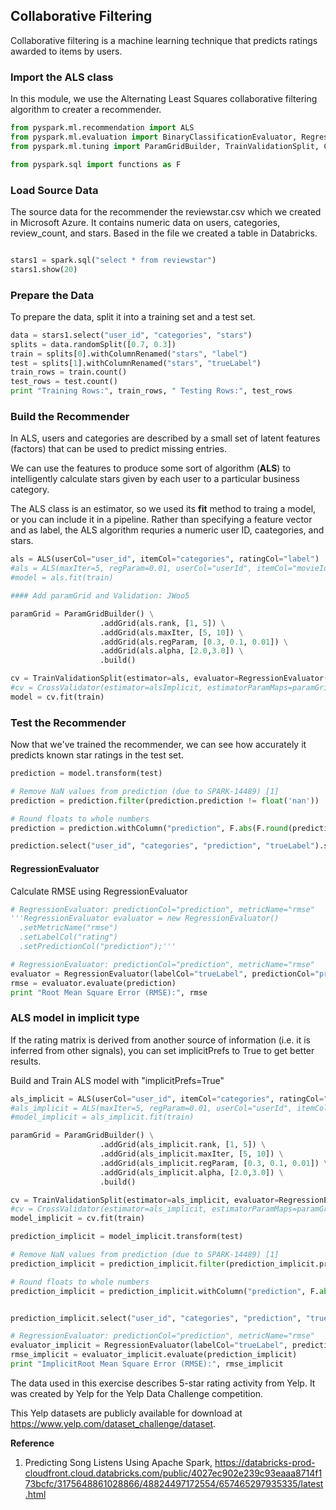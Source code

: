 
## Collaborative Filtering
Collaborative filtering is a machine learning technique that predicts ratings awarded to items by users.

### Import the ALS class
In this module, we use the Alternating Least Squares collaborative filtering algorithm to creater a recommender.


```python
from pyspark.ml.recommendation import ALS
from pyspark.ml.evaluation import BinaryClassificationEvaluator, RegressionEvaluator
from pyspark.ml.tuning import ParamGridBuilder, TrainValidationSplit, CrossValidator

from pyspark.sql import functions as F

```

### Load Source Data
The source data for the recommender the reviewstar.csv which we created in Microsoft Azure. It contains numeric data on users, categories, review_count, and stars. Based in the file we created a table in Databricks.


```python

stars1 = spark.sql("select * from reviewstar")
stars1.show(20)

```

### Prepare the Data
To prepare the data, split it into a training set and a test set.


```python
data = stars1.select("user_id", "categories", "stars")
splits = data.randomSplit([0.7, 0.3])
train = splits[0].withColumnRenamed("stars", "label")
test = splits[1].withColumnRenamed("stars", "trueLabel")
train_rows = train.count()
test_rows = test.count()
print "Training Rows:", train_rows, " Testing Rows:", test_rows
```

### Build the Recommender
In ALS, users and categories are described by a small set of latent features (factors) that can be used to predict missing entries.


We can use the features to produce some sort of algorithm (**ALS**) to intelligently calculate stars given by each user to a particular business category.

The ALS class is an estimator, so we used its **fit** method to traing a model, or you can include it in a pipeline. Rather than specifying a feature vector and as label, the ALS algorithm requries a numeric user ID, caategories, and stars.


```python
als = ALS(userCol="user_id", itemCol="categories", ratingCol="label")
#als = ALS(maxIter=5, regParam=0.01, userCol="userId", itemCol="movieId", ratingCol="label")
#model = als.fit(train)
```


```python
#### Add paramGrid and Validation: JWoo5
```


```python
paramGrid = ParamGridBuilder() \
                    .addGrid(als.rank, [1, 5]) \
                    .addGrid(als.maxIter, [5, 10]) \
                    .addGrid(als.regParam, [0.3, 0.1, 0.01]) \
                    .addGrid(als.alpha, [2.0,3.0]) \
                    .build()


```


```python
cv = TrainValidationSplit(estimator=als, evaluator=RegressionEvaluator(), estimatorParamMaps=paramGrid, trainRatio=0.8)
#cv = CrossValidator(estimator=alsImplicit, estimatorParamMaps=paramGrid, evaluator=RegressionEvaluator())
model = cv.fit(train)
```

### Test the Recommender
Now that we've trained the recommender, we can see how accurately it predicts known star ratings in the test set.


```python
prediction = model.transform(test)

# Remove NaN values from prediction (due to SPARK-14489) [1]
prediction = prediction.filter(prediction.prediction != float('nan'))

# Round floats to whole numbers
prediction = prediction.withColumn("prediction", F.abs(F.round(prediction["prediction"],0)))

prediction.select("user_id", "categories", "prediction", "trueLabel").show(100, truncate=False)
```

#### RegressionEvaluator
Calculate RMSE using RegressionEvaluator


```python
# RegressionEvaluator: predictionCol="prediction", metricName="rmse"
'''RegressionEvaluator evaluator = new RegressionEvaluator()
  .setMetricName("rmse")
  .setLabelCol("rating")
  .setPredictionCol("prediction");'''
```


```python
# RegressionEvaluator: predictionCol="prediction", metricName="rmse"
evaluator = RegressionEvaluator(labelCol="trueLabel", predictionCol="prediction", metricName="rmse")
rmse = evaluator.evaluate(prediction)
print "Root Mean Square Error (RMSE):", rmse
```

### ALS model in implicit type
If the rating matrix is derived from another source of information (i.e. it is inferred from other signals), you can set implicitPrefs to True to get better results. 

Build and Train ALS model with "implicitPrefs=True"


```python
als_implicit = ALS(userCol="user_id", itemCol="categories", ratingCol="label", implicitPrefs=True)
#als_implicit = ALS(maxIter=5, regParam=0.01, userCol="userId", itemCol="movieId", ratingCol="label", implicitPrefs=True)
#model_implicit = als_implicit.fit(train)
```


```python
paramGrid = ParamGridBuilder() \
                    .addGrid(als_implicit.rank, [1, 5]) \
                    .addGrid(als_implicit.maxIter, [5, 10]) \
                    .addGrid(als_implicit.regParam, [0.3, 0.1, 0.01]) \
                    .addGrid(als_implicit.alpha, [2.0,3.0]) \
                    .build()

```


```python
cv = TrainValidationSplit(estimator=als_implicit, evaluator=RegressionEvaluator(), estimatorParamMaps=paramGrid, trainRatio=0.8)
#cv = CrossValidator(estimator=als_implicit, estimatorParamMaps=paramGrid, evaluator=RegressionEvaluator())
model_implicit = cv.fit(train)
```


```python
prediction_implicit = model_implicit.transform(test)

# Remove NaN values from prediction (due to SPARK-14489) [1]
prediction_implicit = prediction_implicit.filter(prediction_implicit.prediction != float('nan'))

# Round floats to whole numbers
prediction_implicit = prediction_implicit.withColumn("prediction", F.abs(F.round(prediction_implicit["prediction"],0)))


prediction_implicit.select("user_id", "categories", "prediction", "trueLabel").show(100, truncate=False)
```


```python
# RegressionEvaluator: predictionCol="prediction", metricName="rmse"
evaluator_implicit = RegressionEvaluator(labelCol="trueLabel", predictionCol="prediction", metricName="rmse")
rmse_implicit = evaluator_implicit.evaluate(prediction_implicit)
print "ImplicitRoot Mean Square Error (RMSE):", rmse_implicit
```

The data used in this exercise describes 5-star rating activity from Yelp. It was created by Yelp for the Yelp Data Challenge competition.

This Yelp datasets are publicly available for download at <https://www.yelp.com/dataset_challenge/dataset>.

**Reference**
1. Predicting Song Listens Using Apache Spark, https://databricks-prod-cloudfront.cloud.databricks.com/public/4027ec902e239c93eaaa8714f173bcfc/3175648861028866/48824497172554/657465297935335/latest.html


```python

```

